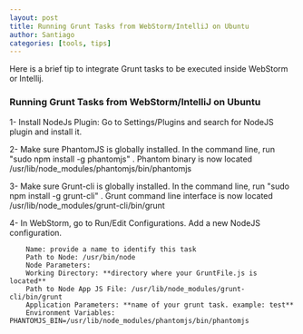 ```yaml
---
layout: post
title: Running Grunt Tasks from WebStorm/IntelliJ on Ubuntu
author: Santiago
categories: [tools, tips]
---
```


Here is a brief tip to integrate Grunt tasks to be executed inside WebStorm or Intellij.

### Running Grunt Tasks from WebStorm/IntelliJ on Ubuntu

1- Install NodeJs Plugin: Go to Settings/Plugins and search for NodeJS plugin and install it.

2- Make sure PhantomJS is globally installed. In the command line, run "sudo npm install -g phantomjs" . Phantom binary is now located /usr/lib/node_modules/phantomjs/bin/phantomjs

3- Make sure Grunt-cli is globally installed. In the command line, run "sudo npm install -g grunt-cli" . Grunt command line interface is now located /usr/lib/node_modules/grunt-cli/bin/grunt

4- In WebStorm, go to Run/Edit Configurations. 	Add a new NodeJS configuration.

        Name: provide a name to identify this task
        Path to Node: /usr/bin/node
        Node Parameters:
        Working Directory: **directory where your GruntFile.js is located**
        Path to Node App JS File: /usr/lib/node_modules/grunt-cli/bin/grunt
        Application Parameters: **name of your grunt task. example: test**
        Environment Variables: PHANTOMJS_BIN=/usr/lib/node_modules/phantomjs/bin/phantomjs


